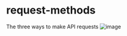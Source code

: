# request-methods
The three ways to make API requests
![image](https://user-images.githubusercontent.com/79670670/179349195-32cc9673-7dc4-4764-b9a3-7f7703c58555.png)
